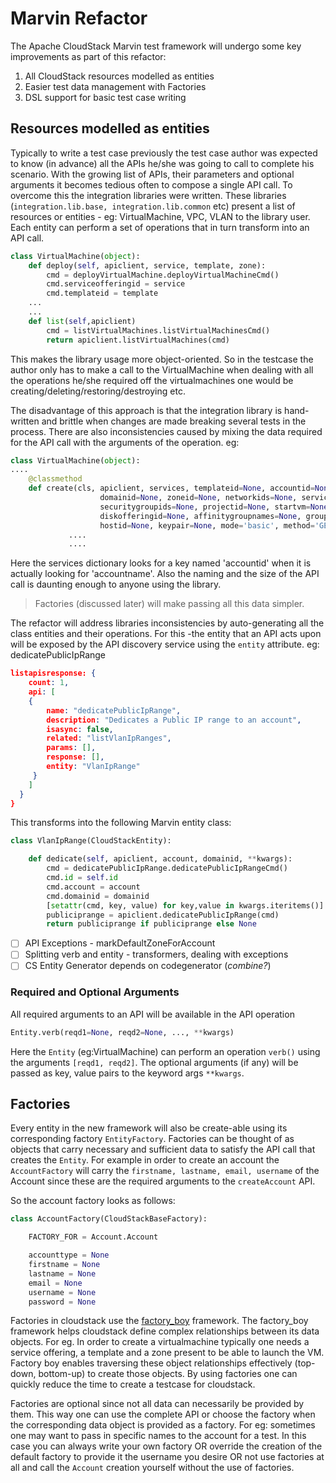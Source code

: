 # Marvin Refactor
The Apache CloudStack Marvin test framework will undergo some key improvements as part of this refactor:

1. All CloudStack resources modelled as entities
2. Easier test data management with Factories
3. DSL support for basic test case writing

## Resources modelled as entities

Typically to write a test case previously the test case author was expected to know (in advance) all the APIs he/she was going to call to complete his scenario. With the growing list of APIs, their parameters and optional arguments it becomes tedious often to compose a single API call. To overcome this the integration libraries were written. These libraries (`integration.lib.base, integration.lib.common` etc) present a list of resources or entities - eg: VirtualMachine, VPC, VLAN to the library user. Each entity can perform a set of operations that in turn transform into an API call. 

```python
class VirtualMachine(object):
    def deploy(self, apiclient, service, template, zone):
        cmd = deployVirtualMachine.deployVirtualMachineCmd()
        cmd.serviceofferingid = service
        cmd.templateid = template
    ...
    ...
    def list(self,apiclient)
        cmd = listVirtualMachines.listVirtualMachinesCmd()
        return apiclient.listVirtualMachines(cmd)
```
This makes the library usage more object-oriented. So in the testcase the author only has to make a call to the VirtualMachine when dealing with all the operations he/she required off the virtualmachines one would be creating/deleting/restoring/destroying etc.

The disadvantage of this approach is that the integration library is hand-written and brittle when changes are made breaking several tests in the process. There are also inconsistencies caused by mixing the data required for the API call with the arguments of the operation. eg:

```python
class VirtualMachine(object):
....
    @classmethod
    def create(cls, apiclient, services, templateid=None, accountid=None,
                    domainid=None, zoneid=None, networkids=None, serviceofferingid=None,
                    securitygroupids=None, projectid=None, startvm=None,
                    diskofferingid=None, affinitygroupnames=None, group=None,
                    hostid=None, keypair=None, mode='basic', method='GET'):
             ....
             ....
````
Here the services dictionary looks for a key named 'accountid' when it is actually looking for 'accountname'. Also the naming and the size of the API call is daunting enough to anyone using the library. 

> Factories (discussed later) will make passing all this data simpler.

The refactor will address libraries inconsistencies by auto-generating all the class entities and their operations. For this -the entity that an API acts upon will be exposed by the API discovery service using the `entity` attribute. eg: dedicatePublicIpRange

```json
listapisresponse: {
    count: 1,
    api: [
    {
        name: "dedicatePublicIpRange",
        description: "Dedicates a Public IP range to an account",
        isasync: false,
        related: "listVlanIpRanges",
        params: [],
        response: [],
        entity: "VlanIpRange"
     }
    ]
  }
}
````

This transforms into the following Marvin entity class:
```python
class VlanIpRange(CloudStackEntity):

    def dedicate(self, apiclient, account, domainid, **kwargs):
        cmd = dedicatePublicIpRange.dedicatePublicIpRangeCmd()
        cmd.id = self.id
        cmd.account = account
        cmd.domainid = domainid
        [setattr(cmd, key, value) for key,value in kwargs.iteritems()]
        publiciprange = apiclient.dedicatePublicIpRange(cmd)
        return publiciprange if publiciprange else None

```

- [ ] API Exceptions - markDefaultZoneForAccount
- [ ] Splitting verb and entity - transformers, dealing with exceptions 
- [ ] CS Entity Generator depends on codegenerator (_combine?_)

### Required and Optional Arguments

All required arguments to an API will be available in the API operation 
```python
Entity.verb(reqd1=None, reqd2=None, ..., **kwargs)
```

Here the `Entity` (eg:VirtualMachine) can perform an operation `verb()` using the arguments `[reqd1, reqd2]`. The optional arguments (if any) will be passed as key, value pairs to the keyword args `**kwargs`.

## Factories
Every entity in the new framework will also be create-able using its corresponding factory `EntityFactory`. Factories can be thought of as objects that carry necessary and sufficient data to satisfy the API call that creates the `Entity`. For example in order to create an account the `AccountFactory` will carry the `firstname, lastname, email, username` of the Account since these are the required arguments to the `createAccount` API.

So the account factory looks as follows:

```python
class AccountFactory(CloudStackBaseFactory):

    FACTORY_FOR = Account.Account

    accounttype = None
    firstname = None
    lastname = None
    email = None
    username = None
    password = None
```

Factories in cloudstack use the [factory_boy](http://factoryboy.readthedocs.org/en/latest/) framework. The factory_boy framework helps cloudstack define complex relationships between its data objects. For eg. In order to create a virtualmachine typically one needs a service offering, a template and a zone present to be able to launch the VM. Factory boy enables traversing these object relationships effectively (top-down, bottom-up) to create those objects. By using factories one can quickly reduce the time to create a testcase for cloudstack.

Factories are optional since not all data can necessarily be provided by them. This way one can use the complete API or choose the factory when the corresponding data object is provided as a factory. For eg: sometimes one may want to pass in specific names to the account for a test. In this case you can always write your own factory OR override the creation of the default factory to provide it the username you desire OR not use factories at all and call the `Account` creation yourself without the use of factories.
